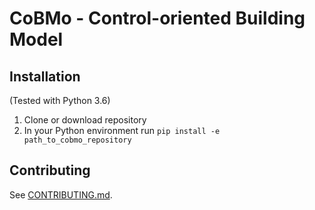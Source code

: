 # CoBMo - Control-oriented Building Model

## Installation

(Tested with Python 3.6)

1. Clone or download repository
2. In your Python environment run `pip install -e path_to_cobmo_repository`

## Contributing

See [CONTRIBUTING.md](CONTRIBUTING.md).
